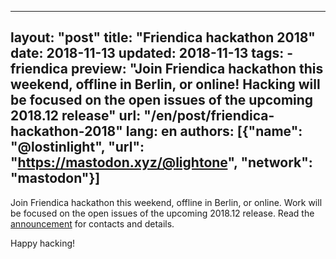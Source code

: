 
---
layout: "post"
title: "Friendica hackathon 2018"
date: 2018-11-13
updated: 2018-11-13
tags:
    - friendica
preview: "Join Friendica hackathon this weekend, offline in Berlin, or online! Hacking will be focused on the open issues of the upcoming 2018.12 release"
url: "/en/post/friendica-hackathon-2018"
lang: en
authors: [{"name": "@lostinlight", "url": "https://mastodon.xyz/@lightone", "network": "mastodon"}]
---

Join Friendica hackathon this weekend, offline in Berlin, or online.
Work will be focused on the open issues of the upcoming 2018.12 release.
Read the [announcement](https://friendi.ca/2018/11/13/friendica-hackathon-2018) for contacts and details.

Happy hacking!
